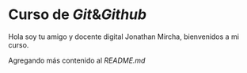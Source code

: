 # Curso de _Git_&_Github_

Hola soy tu amigo y docente digital Jonathan Mircha, bienvenidos a mi curso.

Agregando más contenido al _README.md_
